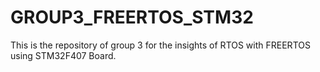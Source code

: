 # GROUP3_FREERTOS_STM32
This is the repository of group 3 for the insights of RTOS with FREERTOS using STM32F407 Board.
